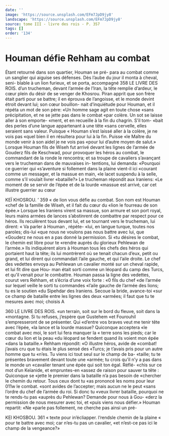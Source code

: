 ```yaml
---
date: ''
image: 'https://source.unsplash.com/EFm7JpD9jy8'
landscape: 'https://source.unsplash.com/EFm7JpD9jy8'
source: tome III - livre des rois - P. 357
tags: []
order: '134'
---
```


# Houman défie Rehham au combat

Étant retourné dans son quartier, Houman se pré-
para au combat comme un sanglier qui aiguise ses défenses. Dès l’aube du jour il monta à cheval, seni-
blable à un lion furieux, et se porta, accompagné
358 LE LIVRE DES ROIS. d’un trucheman, devant l’armée de l’lran, la tête
remplie d’ardeur, le cœur plein du désir de se venger
de Khosrou. Piran apprit que son frère était parti pour se battre; il en éprouva de l’angoisse, et le monde devint étroit devant lui; son cœur bouillon- nait d’inquiétude pour Houman, et il répéta un mot
de son père: «Un homme sage agit en toute chose «sans précipitation, et ne se jette pas dans le combat «par colère. Un sot se laisse aller à son emporte- «ment, et en recueille à la fin du chagrin. S’il tom- «bait des perles d’une langue appartenant à une tête «sans cervelle, elles seraient sans valeur. Puisque « Houman s’est laissé aller à la colère, je ne vois pas
«quel bien il en résultera pour lui à la fin. Puisse
«le Maître du monde venir à son aidel je ne vois pas «pour lui d’autre moyen de salut.»
Lorsque Houman fils de Wiseh fut arrivé devant les lignes de l’armée de Gouderz fils de Keschwad,
pour provoquer les héros au combat, le commandant de la ronde le rencontra; et sa troupe de cavaliers s’avançant vers le trucheman dans de mauvaises in- tentions, lui demanda: «Pourquoi ce guerrier qui «s’aventure si follement dans la plaine vient-il ici «courant comme un messager, et la massue en main, «le lacet suspendu à la selle, comme s’il voulait livrer «bataille?» Le trucheman répondit aux Iraniens:
«Le moment de se servir de l’épée et de la lourde «massue est arrivé, car cet illustre guerrier au cœur

KEÏ KHOSROU. ’ 359
« de lion vous défie au combat. Son nom est Houman
«chef de la famille de Wiseh, et il fait du cœur du «lion le fourreau de son épée.»
Lorsque les Iraniens virent sa massue, son armure et son port royal, leurs mains armées de lances s’abstinrent de combattre par respect pour ce héros.
Ils reculèrent tous devant lui, et se tournant vers le trucheman, lui dirent: « Va parler à Houman , répète-
«lui, en langue turque, toutes nos paroles; dis-lui «que nous ne voulons pas nous battre avec lui, que «Gouderz ne nous en a pas donné la permission. Si «tu désires le combat, le chemin est libre pour te «rendre auprès du glorieux Pehlewan de l’armée.» Ils indiquèrent alors à Houman tous les chefs des héros qui portaient haut la tête; ils lui montrèrent où se tenait chacun d’eux, petit ou grand, et lui dirent qui commandait l’aile gauche, et qui l’aile droite.
Le chef des vedettes envoya au Pehlewan un cavalier monté sur un cheval rapide, et lui fit dire que Hou- man était sorti comme un léopard du camp des Turcs, et qu’il venait pour le combattre.
Houman passa la ligne des vedettes, courut vers Rehham, et s’écria d’une voix forte : «0 fils du chef
«de l’armée sur lequel veille le sorti tu commandes
«l’aile gauche de l’armée des lions; tu es le soutien
«du Sipehdar des Iraniens. Secoue la bride, avance-toi «sur ce champ de bataille entre les lignes des deux «armées; il faut que tu te mesures avec moi; choisis A

360 LE LIVRE DES ROIS.
«un terrain, soit sur le bord du fleuve, soit dans la «montagne. Si tu refuses, j’espère que Gustehem
«et Fourouhil s’empresseront de se présenter. Qui «d’entre vos braves veut me tenir tête avec l’épée,
«la lance et la lourde massue? Quiconque acceptera «le combat avec moi, le sort lui fera manquer la « terre sons les pieds; car le cœur du lion et la peau «du léopard se fendent quand ils voient mon épée
«dans la bataille.»
Rehham répondit: «O illustre héros, avide de «combat! j’avais cru que tu étais le plus sensé des «Turcs; je t’avais pris pour un autre homme que tu «n’es. Tu viens ici tout seul sur le champ de ba- «taille; tu te présentes bravement devant toute une «armée; tu crois qu’il n’y a pas dans le monde un «cavalier tenant une épée qui soit ton égal. Réflé-
«chis sur ce mot d’un Keïanide, et empruntes-en «assez de raison pour sauver ta tête : Quiconque se «jette le premier dans la bataille n’a pas besoin de «chercher le chemin du retour. Tous ceux dont tu «as prononcé les noms pour leur 011w le combat. «sont avides de l’accepter; mais aucun ne le peut «sans l’ordre du chef de l’armée du roi. Si donc tu
«veux livrer bataille, pourquoi ne te rends-tu pas «auprès du Pehlewan? Demande pour nous à Gou- «derz la permission de nous mesurer avec toi, et «puis viens nous défier.» Houman repartit: «Ne «parle pas follement, ne cherche pas ainsi un pré-

KEl KHOSBOU. 361 « texte pour in’écliapper. l’rendsle chemin de la plaine
« pour te battre avec moi; car n’es-tu pas un cavalier, «et n’est-ce pas ici le champ de la vengeance?»

